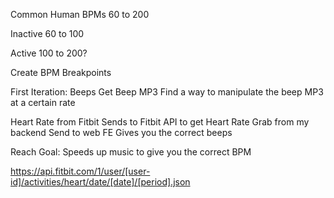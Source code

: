 Common Human BPMs
60 to 200

Inactive
60 to 100

Active
100 to 200?

Create BPM Breakpoints

First Iteration: Beeps
Get Beep MP3
Find a way to manipulate the beep MP3 at a certain rate


Heart Rate from Fitbit
Sends to Fitbit API to get Heart Rate
Grab from my backend
Send to web FE
Gives you the correct beeps

Reach Goal:
Speeds up music to give you the correct BPM

https://api.fitbit.com/1/user/[user-id]/activities/heart/date/[date]/[period].json